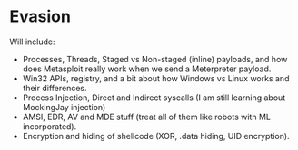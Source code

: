 # Evasion

Will include:

* Processes, Threads, Staged vs Non-staged (inline) payloads, and how does Metasploit really work when we send a Meterpreter payload.&#x20;
* Win32 APIs, registry, and a bit about how Windows vs Linux works and their differences.
* Process Injection, Direct and Indirect syscalls (I am still learning about MockingJay injection)
* AMSI, EDR, AV and MDE stuff (treat all of them like robots with ML incorporated).&#x20;
* Encryption and hiding of shellcode (XOR, .data hiding, UID encryption).&#x20;
